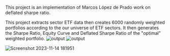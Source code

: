 This project is an implementation of Marcos López de Prado work on deflated sharpe ratio. 

This project extracts sector ETF data then creates 6000 randomly weighted portfolios according to the our universe of ETF sectors. It then generates the Sharpe Ratio, Equity Curve and Deflated Sharpe Ratio of the "optimal" weighted portfolio. 
![output](https://github.com/WilliamClintC/Deflated-Sharpe-Ratio/assets/118032486/adafd9c6-b61c-47ac-ac5c-4d808c43e909)
![output](https://github.com/WilliamClintC/Deflated-Sharpe-Ratio/assets/118032486/27f951ee-ddfa-4044-bff7-fde06fe296a9)


![Screenshot 2023-11-14 181951](https://github.com/WilliamClintC/Deflated-Sharpe-Ratio/assets/118032486/a69071e1-ae9f-4d0f-8c5b-29450fdcdf7b)
